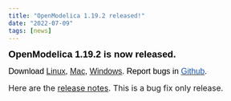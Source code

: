 ```yaml
---
title: "OpenModelica 1.19.2 released!"
date: "2022-07-09"
tags: [news]
---
```

<p><strong><span style="font-family: Arial, sans-serif; color: black; border: 1pt none windowtext; padding: 0in;"><span style="font-size: 14pt;">OpenModelica 1.19.2 is now released.</span><br /> </span></strong><strong></strong></p>
<p><span style="font-size: 12pt;"><span style="font-family: Arial, sans-serif; color: black;">Download&nbsp;</span><span style="text-decoration: underline;"><span style="font-family: Arial, sans-serif; color: #1b57b1; border: 1pt none windowtext; padding: 0in;"><a href="/download/download-linux">Linux</a></span></span><span style="font-family: Arial, sans-serif; color: black;">,&nbsp;</span><span style="text-decoration: underline;"><span style="font-family: Arial, sans-serif; color: #1b57b1; border: 1pt none windowtext; padding: 0in;"><a href="/download/download-mac">Mac</a></span></span><span style="font-family: Arial, sans-serif; color: black;">,&nbsp;</span><span style="text-decoration: underline;"><span style="font-family: Arial, sans-serif; color: #1b57b1; border: 1pt none windowtext; padding: 0in;"><a href="/download/download-windows">Windows</a></span></span><span style="font-family: Arial, sans-serif; color: black;">. Report bugs in&nbsp;</span><a href="https://github.com/OpenModelica/OpenModelica/issues"><span style="font-family: Arial, sans-serif; color: #1b57b1; border: 1pt none windowtext; padding: 0in;">Github</span></a><span style="font-family: Arial, sans-serif; color: black;">.</span></span></p>
<p><span style="font-size: 12pt;">Here are the <a href="https://github.com/OpenModelica/OpenModelica/releases/tag/v1.19.2">release notes</a>. This is a bug fix only release.</span></p>
